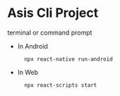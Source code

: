 # Asis Cli Project

terminal or command prompt

- In Android

		npx react-native run-android

- In Web

		npx react-scripts start
